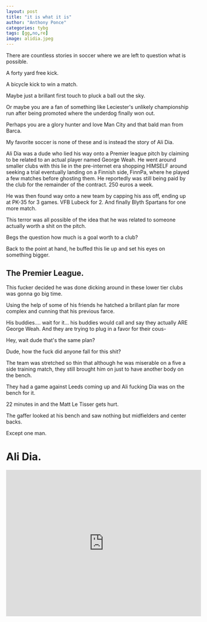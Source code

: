 ```yaml
---
layout: post
title: "it is what it is"
author: "Anthony Ponce"
categories: tybg
tags: [gg,no,re]
image: alidia.jpeg
---
```


There are countless stories in soccer where we are left to question what is possible.

A forty yard free kick.

A bicycle kick to win a match.

Maybe just a brillant first touch to pluck a ball out the sky.

Or maybe you are a fan of something like Leciester's unlikely championship run after being promoted where the underdog finally won out.

Perhaps you are a glory hunter and love Man City and that bald man from Barca.

My favorite soccer is none of these and is instead the story of Ali Dia.

Ali Dia was a dude who lied his way onto a Premier league pitch by claiming to be related to an actual player named George Weah. He went around smaller clubs with this lie in the pre-internet era shopping HIMSELF around seeking a trial eventually landing on a Finnish side, FinnPa, where he played a few matches before ghosting them. He reportedly was still being paid by the club for the remainder of the contract. 250 euros a week. 

He was then found way onto a new team by capping his ass off, ending up at PK-35 for 3 games. VFB Lubeck for 2. And finally Blyth Spartans for one more match. 

This terror was all possible of the idea that he was related to someone actually worth a shit on the pitch.

Begs the question how much is a goal worth to a club?

Back to the point at hand, he buffed this lie up and set his eyes on something bigger.

## The Premier League.

This fucker decided he was done dicking around in these lower tier clubs was gonna go big time. 

Using the help of some of his friends he hatched a brillant plan far more complex and cunning that his previous farce. 

His buddies.... wait for it... his buddies would call and say they actually ARE George Weah. And they are trying to plug in a favor for their cous-

Hey, wait dude that's the same plan?

Dude, how the fuck did anyone fall for this shit?

The team was stretched so thin that although he was miserable on a five a side training match, they still brought him on just to have another body on the bench. 

They had a game against Leeds coming up and Ali fucking Dia was on the bench for it. 

22 minutes in and the Matt Le Tisser gets hurt. 

The gaffer looked at his bench and saw nothing but midfielders and center backs.

Except one man. 

# Ali Dia.

<iframe width="533" height="400" src="https://www.youtube.com/embed/cfX9gBmsWqg" title="Ali Dia - Sunday league player who got to the premier league (Southampton)" frameborder="0" allow="accelerometer; autoplay; clipboard-write; encrypted-media; gyroscope; picture-in-picture; web-share" allowfullscreen></iframe> 
